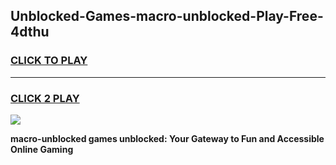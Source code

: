 
## Unblocked-Games-macro-unblocked-Play-Free-4dthu
<h3>
<a href="https://premium76.site?title=macro-unblocked&ref=23A">CLICK TO PLAY</a></h3>
<hr>

<h3>
<a href="https://premium76.site?title=macro-unblocked&ref=23A">CLICK 2 PLAY</a>
  
</h3>

<a href="https://premium76.site?title=macro-unblocked&ref=23A"><img src="https://clearcache.store/games.png"></a>


**macro-unblocked games unblocked: Your Gateway to Fun and Accessible Online Gaming**
